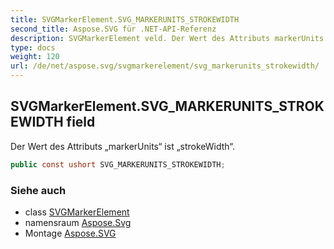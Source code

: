 ```yaml
---
title: SVGMarkerElement.SVG_MARKERUNITS_STROKEWIDTH
second_title: Aspose.SVG für .NET-API-Referenz
description: SVGMarkerElement veld. Der Wert des Attributs markerUnits ist strokeWidth.
type: docs
weight: 120
url: /de/net/aspose.svg/svgmarkerelement/svg_markerunits_strokewidth/
---
```

## SVGMarkerElement.SVG_MARKERUNITS_STROKEWIDTH field

Der Wert des Attributs „markerUnits“ ist „strokeWidth“.

```csharp
public const ushort SVG_MARKERUNITS_STROKEWIDTH;
```

### Siehe auch

* class [SVGMarkerElement](../)
* namensraum [Aspose.Svg](../../svgmarkerelement/)
* Montage [Aspose.SVG](../../../)


